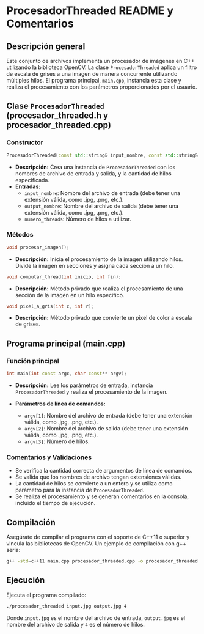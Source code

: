 # ProcesadorThreaded README y Comentarios

## Descripción general

Este conjunto de archivos implementa un procesador de imágenes en C++ utilizando la biblioteca OpenCV. La clase `ProcesadorThreaded` aplica un filtro de escala de grises a una imagen de manera concurrente utilizando múltiples hilos. El programa principal, `main.cpp`, instancia esta clase y realiza el procesamiento con los parámetros proporcionados por el usuario.

## Clase `ProcesadorThreaded` (procesador_threaded.h y procesador_threaded.cpp)

### Constructor
```cpp
ProcesadorThreaded(const std::string& input_nombre, const std::string& output_nombre, const int& numero_threads);
```
- **Descripción:** Crea una instancia de `ProcesadorThreaded` con los nombres de archivo de entrada y salida, y la cantidad de hilos especificada.
- **Entradas:**
  - `input_nombre`: Nombre del archivo de entrada (debe tener una extensión válida, como .jpg, .png, etc.).
  - `output_nombre`: Nombre del archivo de salida (debe tener una extensión válida, como .jpg, .png, etc.).
  - `numero_threads`: Número de hilos a utilizar.

### Métodos
```cpp
void procesar_imagen();
```
- **Descripción:** Inicia el procesamiento de la imagen utilizando hilos. Divide la imagen en secciones y asigna cada sección a un hilo.

```cpp
void computar_thread(int inicio, int fin);
```
- **Descripción:** Método privado que realiza el procesamiento de una sección de la imagen en un hilo específico.

```cpp
void pixel_a_gris(int c, int r);
```
- **Descripción:** Método privado que convierte un píxel de color a escala de grises.

## Programa principal (main.cpp)

### Función principal
```cpp
int main(int const argc, char const** argv);
```
- **Descripción:** Lee los parámetros de entrada, instancia `ProcesadorThreaded` y realiza el procesamiento de la imagen.

- **Parámetros de línea de comandos:**
  - `argv[1]`: Nombre del archivo de entrada (debe tener una extensión válida, como .jpg, .png, etc.).
  - `argv[2]`: Nombre del archivo de salida (debe tener una extensión válida, como .jpg, .png, etc.).
  - `argv[3]`: Número de hilos.

### Comentarios y Validaciones
- Se verifica la cantidad correcta de argumentos de línea de comandos.
- Se valida que los nombres de archivo tengan extensiones válidas.
- La cantidad de hilos se convierte a un entero y se utiliza como parámetro para la instancia de `ProcesadorThreaded`.
- Se realiza el procesamiento y se generan comentarios en la consola, incluido el tiempo de ejecución.

## Compilación

Asegúrate de compilar el programa con el soporte de C++11 o superior y vincula las bibliotecas de OpenCV. Un ejemplo de compilación con g++ sería:

```bash
g++ -std=c++11 main.cpp procesador_threaded.cpp -o procesador_threaded -lopencv_core -lopencv_imgcodecs -lopencv_imgproc -lopencv_highgui
```

## Ejecución

Ejecuta el programa compilado:

```bash
./procesador_threaded input.jpg output.jpg 4
```

Donde `input.jpg` es el nombre del archivo de entrada, `output.jpg` es el nombre del archivo de salida y `4` es el número de hilos.
 